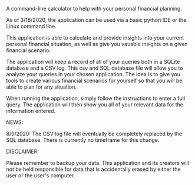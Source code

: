A command-line calculator to help with your personal financial planning.

As of 3/18/2020, the application can be used via a basic python IDE or the Linux command line.

This application is able to calculate and provide insights into your current personal financial situation, as well as give you vauable insights on a given financial scenario.

The application will keep a record of all of your queries both in a SQLite database and a CSV log. This csv and SQL database file will allow you to analyze your queries in your chosen application. The idea is to give you tools to create various financial scenarios for yourself so that you will be able to plan for any situation.

When running the application, simply follow the instructions to enter a full query. The application will then show you all of your relevant data for the information entered.

NEWS:

8/9/2020: The CSV log file will eventually be completely replaced by the SQL database. There is currently no timeframe for this change.


DISCLAIMER:

Please remember to backup your data. This application and its creators will not be held responsible for data that is accidentally erased by either the user or the user's computer.
